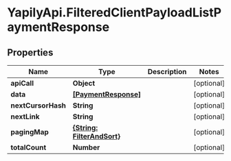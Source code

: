 # YapilyApi.FilteredClientPayloadListPaymentResponse

## Properties

Name | Type | Description | Notes
------------ | ------------- | ------------- | -------------
**apiCall** | **Object** |  | [optional] 
**data** | [**[PaymentResponse]**](PaymentResponse.md) |  | [optional] 
**nextCursorHash** | **String** |  | [optional] 
**nextLink** | **String** |  | [optional] 
**pagingMap** | [**{String: FilterAndSort}**](FilterAndSort.md) |  | [optional] 
**totalCount** | **Number** |  | [optional] 


